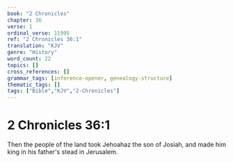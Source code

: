 ```yaml
---
book: "2 Chronicles"
chapter: 36
verse: 1
ordinal_verse: 11995
ref: "2 Chronicles 36:1"
translation: "KJV"
genre: "History"
word_count: 22
topics: []
cross_references: []
grammar_tags: [inference-opener, genealogy-structure]
thematic_tags: []
tags: ["Bible","KJV","2-Chronicles"]
---
```


# 2 Chronicles 36:1

Then the people of the land took Jehoahaz the son of Josiah, and made him king in his father's stead in Jerusalem.
